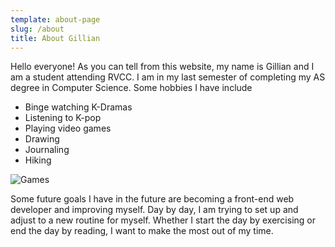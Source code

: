 ```yaml
---
template: about-page
slug: /about
title: About Gillian
---
```

Hello everyone! As you can tell from this website, my name is Gillian and I am a student attending RVCC. I am in my last semester of completing my AS degree in Computer Science. Some hobbies I have include

* Binge watching K-Dramas
* Listening to K-pop 
* Playing video games
* Drawing
* Journaling
* Hiking

![Games](/assets/fredrick-tendong-hvyepjyehdq-unsplash.jpg "Games")

Some future goals I have in the future are becoming a front-end web developer and improving myself. Day by day, I am trying to set up and adjust to a new routine for myself. Whether I start the day by exercising or end the day by reading, I want to make the most out of my time.